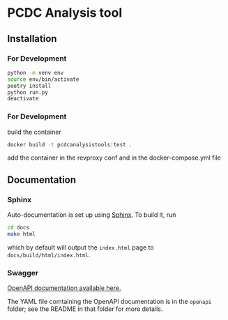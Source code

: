 # PCDC Analysis tool

## Installation

### For Development

```bash
python -m venv env
source env/bin/activate
poetry install
python run.py
deactivate
```

### For Development

build the container
```bash
docker build -t pcdcanalysistools:test .
```

add the container in the revproxy conf and in the docker-compose.yml file

## Documentation

### Sphinx

Auto-documentation is set up using
[Sphinx](http://www.sphinx-doc.org/en/stable/). To build it, run
```bash
cd docs
make html
```
which by default will output the `index.html` page to
`docs/build/html/index.html`.

### Swagger

[OpenAPI documentation available here.](http://petstore.swagger.io/?url=https://raw.githubusercontent.com/uc-cdis/sheepdog/master/openapi/swagger.yml)

The YAML file comtaining the OpenAPI documentation is in the `openapi` folder;
see the README in that folder for more details.

